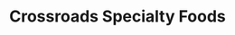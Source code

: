 ---
title: "Crossroads Specialty Foods"
url: /palo-alto/crossroads-specialty-foods/
shop: Supermarkt
---